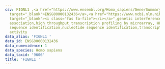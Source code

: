 ```yaml
---
csv: FIGNL1 ,<a href="https://www.ensembl.org/Homo_sapiens/Gene/Summary?db=core;g=ENSG00000132436"
  target="_blank">ENSG00000132436</a>,<a href="https://www.ncbi.nlm.nih.gov/pubmed/28369544"
  target="_blank"><i class="fas fa-file"></i></a>",genetic interference,functional
  association,high throughput transcription profiling by microarray, HF73 cells,nucleotide
  sequence identification,nucleotide sequence identification,transcriptional regulation,up-regulates
  activity
data_alias: 'FIGNL1 '
data_id: ENSG00000132436
data_numevidence: 1
data_species: Homo sapiens
data_taxid: '9606'
title: 'FIGNL1 '
---
```

